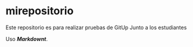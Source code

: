 # mirepositorio

Este repositorio es para realizar pruebas de GitUp
Junto a los estudiantes

Uso ***Markdownt***.
